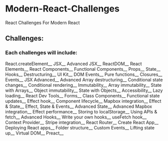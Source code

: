 # Modern-React-Challenges
React Challenges For Modern React

## Challenges:

### Each challenges will include:

React.createElement__
JSX__ 
Advanced JSX__
ReactDOM__
React Elements__
React Components__
Functional Components__
Props__
State__
Hooks__
Destructuring__
UI Kit__
DOM Events__
Pure functions__
Closures__
Events__
JSX Advanced__
Advanced Array destructuring__
Conditional state changes__
Conditional rendering__
Immutability__
Array immutability__
State with Arrays__
Object immutability__
State with Objects__
Accessibility__
Lazy loading__
React Dev Tools__
Forms__
Class Components__
Functional state updates__
Effect hook__
Component lifecycle__
Mapbox integration__
Effect & State__
Effect, State & Events__
Advanced State__
Advanced Mapbox integration__
Effect performance__
Storing to localStorage__
Using APIs & fetch__
Advanced Hooks__
Write your own hooks__
useFetch hook__
Context Provider__
Stripe integration__
React Router__
Create React App__
Deploying React apps__
Folder structure__
Custom Events__
Lifting state up__
Virtual DOM__
Preact__
